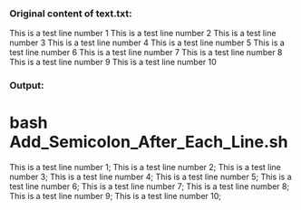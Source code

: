### Original content of text.txt:

This is a test line number 1
This is a test line number 2
This is a test line number 3
This is a test line number 4
This is a test line number 5
This is a test line number 6
This is a test line number 7
This is a test line number 8
This is a test line number 9
This is a test line number 10

### Output:

# bash Add_Semicolon_After_Each_Line.sh

This is a test line number 1;
This is a test line number 2;
This is a test line number 3;
This is a test line number 4;
This is a test line number 5;
This is a test line number 6;
This is a test line number 7;
This is a test line number 8;
This is a test line number 9;
This is a test line number 10;
  
